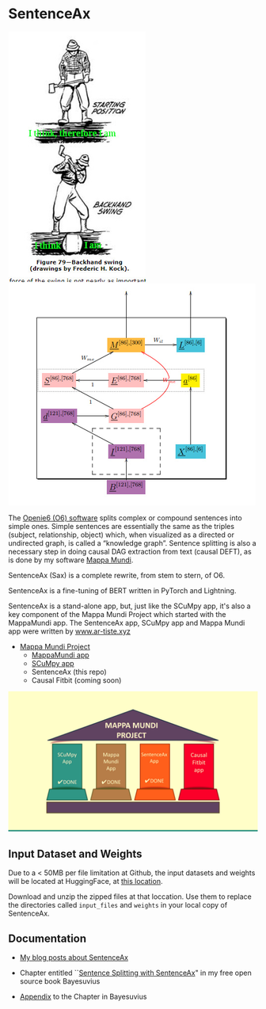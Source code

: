 # SentenceAx


![SentenceAx](pics/sentence_ax_logo.jpg)
![SentenceAx Bayesian Network](pics/sentence-ax-bnet.jpg)

The [Openie6 (O6) software](https://github.com/dair-iitd/openie6) 
splits complex or
compound sentences into simple ones. 
Simple sentences are essentially the same 
as the triples (subject, relationship, object) which, 
when visualized as a directed or undirected graph, 
is called a “knowledge graph”. 
Sentence splitting is also a necessary step 
in doing causal DAG extraction from text (causal DEFT), 
as is done by my software [Mappa Mundi](https://github.com/rrtucci/mappa_mundi).

SentenceAx (Sax) is a complete rewrite, from stem to stern, of O6.

SentenceAx is a fine-tuning of BERT written in PyTorch and Lightning.

SentenceAx is a stand-alone app, but, just like the
SCuMpy app,
it's also 
a key component of the 
Mappa Mundi Project which started with the
MappaMundi app.
The SentenceAx app, SCuMpy app and Mappa Mundi app were
written by
www.ar-tiste.xyz

* [Mappa Mundi Project](https://qbnets.wordpress.com/2023/07/31/searching-for-causal-pathways-for-diseases-using-an-individuals-fitbit-and-social-media-records-part-2/)
    * [MappaMundi app](https://github.com/rrtucci/mappa_mundi)
    * [SCuMpy app](https://github.com/rrtucci/scumpy)
    * SentenceAx (this repo)
    * Causal Fitbit (coming soon)

![Mappa Mundi Project](pics/mappa-mundi-4-pillars.jpg)
## Input Dataset and Weights

Due to a < 50MB per file limitation at Github, 
the input datasets and weights will be located at HuggingFace, at 
[this location](https://huggingface.co/datasets/rrtucci/SentenceAx).

Download and unzip the zipped files at that loccation. Use them to replace the 
directories called `input_files` and  `weights` in your local copy of 
SentenceAx.

## Documentation

* [My blog posts about SentenceAx](https://qbnets.wordpress.com/?s=SentenceAx)

* Chapter entitled ``[Sentence Splitting with SentenceAx](https://github.com/rrtucci/Bayesuvius/raw/master/sentence-ax-chapter.pdf)" in my free open 
  source
book Bayesuvius 
* [Appendix](https://github.com/rrtucci/SentenceAx/raw/master/documentation/sentence-ax-appendix.pdf) to the Chapter in Bayesuvius